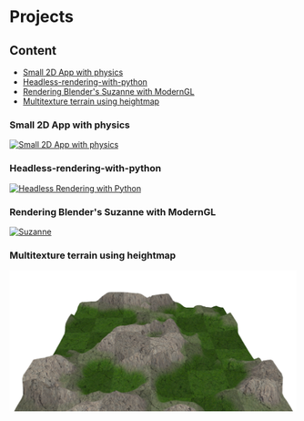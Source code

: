 # Projects

## Content

- [Small 2D App with physics](https://github.com/cprogrammer1994/Small-2D-App)
- [Headless-rendering-with-python](https://github.com/cprogrammer1994/Headless-rendering-with-python)
- [Rendering Blender's Suzanne with ModernGL](https://github.com/cprogrammer1994/Blender-Suzanne)
- [Multitexture terrain using heightmap](https://github.com/cprogrammer1994/heightmap-multitexture-terrain)

### Small 2D App with physics

[![Small 2D App with physics](https://raw.githubusercontent.com/cprogrammer1994/Small-2D-App/master/extras/sample.gif)](https://github.com/cprogrammer1994/Small-2D-App)

### Headless-rendering-with-python

[![Headless Rendering with Python](https://github.com/cprogrammer1994/Headless-rendering-with-python/raw/master/data/sitting.png)](https://github.com/cprogrammer1994/Headless-rendering-with-python)

### Rendering Blender's Suzanne with ModernGL

[![Suzanne](https://github.com/cprogrammer1994/Blender-Suzanne/raw/master/data/suzanne.png)](https://github.com/cprogrammer1994/Blender-Suzanne)

### Multitexture terrain using heightmap

[![Multitexture Terrain](https://github.com/cprogrammer1994/heightmap-multitexture-terrain/raw/master/.github/Screenshot-1.png)](https://github.com/cprogrammer1994/heightmap-multitexture-terrain)
